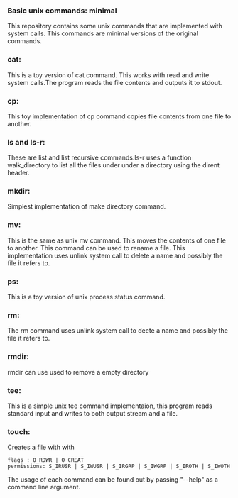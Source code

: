 ### Basic unix commands: minimal

This repository contains some unix commands that are implemented with system calls. This commands are minimal versions of the original commands.

### cat:
This is a toy version of cat command. This works with read and write system calls.The program reads the file contents and outputs it to stdout.

### cp:
This toy implementation of cp command copies file contents from one file to another.

### ls and ls-r:
These are list and list recursive commands.ls-r uses a function walk_directory to list all the files under under a directory using the dirent header. 

### mkdir:
Simplest implementation of make directory command.

### mv:
This is the same as unix mv command. This moves the contents of one file to another. This command can be used to rename a file. This implementation uses unlink system call to delete a name and possibly the file it refers to.

### ps:
This is a toy version of unix process status command. 

### rm:
The rm command uses unlink system call to deete a name and possibly the file it refers to.

### rmdir:
rmdir can use used to remove a empty directory

### tee:
This is a simple unix tee command implementaion, this program reads standard input and writes to both output stream and a file.

### touch:
Creates a file with with

    flags : O_RDWR | O_CREAT
    permissions: S_IRUSR | S_IWUSR | S_IRGRP | S_IWGRP | S_IROTH | S_IWOTH
    
    
The usage of each command can be found out by passing "--help" as a command line argument.
